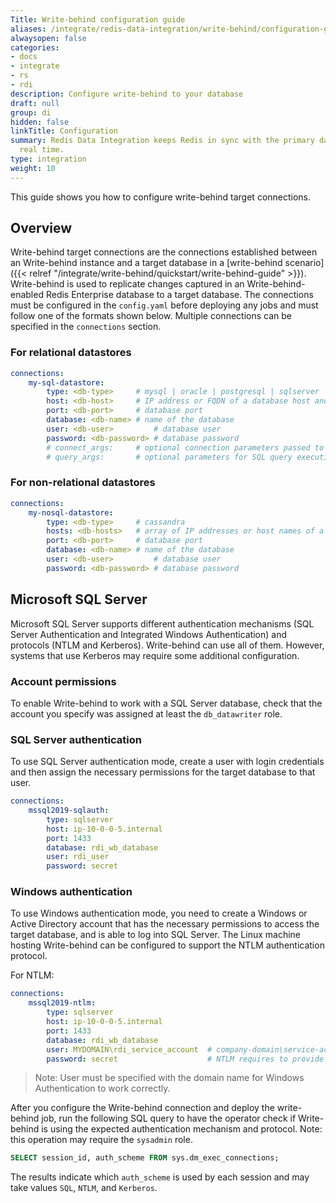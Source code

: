```yaml
---
Title: Write-behind configuration guide
aliases: /integrate/redis-data-integration/write-behind/configuration-guide/
alwaysopen: false
categories:
- docs
- integrate
- rs
- rdi
description: Configure write-behind to your database
draft: null
group: di
hidden: false
linkTitle: Configuration
summary: Redis Data Integration keeps Redis in sync with the primary database in near
  real time.
type: integration
weight: 10
---
```


This guide shows you how to configure write-behind target connections.

## Overview
Write-behind target connections are the connections established between an Write-behind instance and a target database in a
[write-behind scenario]({{< relref "/integrate/write-behind/quickstart/write-behind-guide" >}}).
Write-behind is used to replicate changes captured in an Write-behind-enabled Redis Enterprise database to a target database. 
The connections must be configured in the `config.yaml` before deploying any jobs and must follow one of the formats shown below. Multiple connections can be specified in the `connections` section.

### For relational datastores

```yaml
connections:
    my-sql-datastore:
        type: <db-type>     # mysql | oracle | postgresql | sqlserver
        host: <db-host>     # IP address or FQDN of a database host and instance
        port: <db-port>     # database port
        database: <db-name> # name of the database
        user: <db-user>         # database user
        password: <db-password> # database password
        # connect_args:     # optional connection parameters passed to the driver - these are driver specific
        # query_args:       # optional parameters for SQL query execution - typically not required for Write-behind operation
```

### For non-relational datastores

```yaml
connections:
    my-nosql-datastore:
        type: <db-type>     # cassandra
        hosts: <db-hosts>   # array of IP addresses or host names of a datastore nodes
        port: <db-port>     # database port
        database: <db-name> # name of the database
        user: <db-user>         # database user
        password: <db-password> # database password
```

## Microsoft SQL Server

Microsoft SQL Server supports different authentication mechanisms (SQL Server Authentication and Integrated Windows Authentication) and protocols (NTLM and Kerberos). Write-behind can use all of them. However, systems that use Kerberos may require some additional configuration.

### Account permissions

To enable Write-behind to work with a SQL Server database, check that the account you specify was assigned at least the `db_datawriter` role.

### SQL Server authentication

To use SQL Server authentication mode, create a user with login credentials and then assign the necessary permissions for the target database to that user.

```yaml
connections:
    mssql2019-sqlauth:
        type: sqlserver
        host: ip-10-0-0-5.internal
        port: 1433
        database: rdi_wb_database
        user: rdi_user
        password: secret
```

### Windows authentication

To use Windows authentication mode, you need to create a Windows or Active Directory account that has the necessary permissions to access the target database, and is able to log into SQL Server. The Linux machine hosting Write-behind can be configured to support the NTLM authentication protocol. 

For NTLM:

```yaml
connections:
    mssql2019-ntlm:
        type: sqlserver
        host: ip-10-0-0-5.internal
        port: 1433
        database: rdi_wb_database
        user: MYDOMAIN\rdi_service_account  # company-domain\service-account
        password: secret                    # NTLM requires to provide a password
```

> Note: User must be specified with the domain name for Windows Authentication to work correctly.

After you configure the Write-behind connection and deploy the write-behind job, run the following SQL query to have the operator check if Write-behind is using the expected authentication mechanism and protocol. Note: this operation may require the `sysadmin` role.

```sql
SELECT session_id, auth_scheme FROM sys.dm_exec_connections;
```

The results indicate which `auth_scheme` is used by each session and may take values `SQL`, `NTLM`, and `Kerberos`.